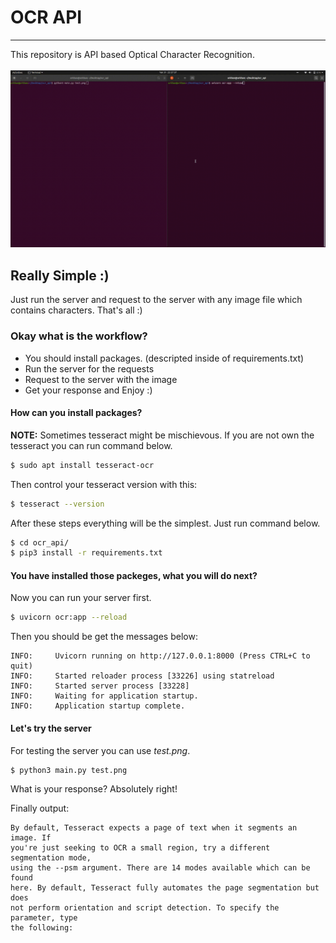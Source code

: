 # OCR API
---

This repository is API based Optical Character Recognition.
<br>
<br>
<img src="demo.gif" />

## Really Simple :)
Just run the server and request to the server with any image file which contains characters. That's all :)

### Okay what is the workflow?
* You should install packages. (descripted inside of requirements.txt)
* Run the server for the requests
* Request to the server with the image
* Get your response and Enjoy :)

#### How can you install packages?

**NOTE:** Sometimes tesseract might be mischievous. If you are not own the tesseract you can run command below. 

```bash
$ sudo apt install tesseract-ocr
```
Then control your tesseract version with this:
``` bash
$ tesseract --version
```

After these steps everything will be the simplest. Just run command below.

``` bash
$ cd ocr_api/
$ pip3 install -r requirements.txt
```

#### You have installed those packeges, what you will do next?

Now you can run your server first.

``` bash
$ uvicorn ocr:app --reload
```
 Then you should be get the messages below:
 
``` bas
INFO:     Uvicorn running on http://127.0.0.1:8000 (Press CTRL+C to quit)
INFO:     Started reloader process [33226] using statreload
INFO:     Started server process [33228]
INFO:     Waiting for application startup.
INFO:     Application startup complete.
```

#### Let's try the server
For testing the server you can use _test.png_.

```bash
$ python3 main.py test.png
```
What is your response? Absolutely right!

Finally output:

```
By default, Tesseract expects a page of text when it segments an image. If
you're just seeking to OCR a small region, try a different segmentation mode,
using the --psm argument. There are 14 modes available which can be found
here. By default, Tesseract fully automates the page segmentation but does
not perform orientation and script detection. To specify the parameter, type
the following:
```

